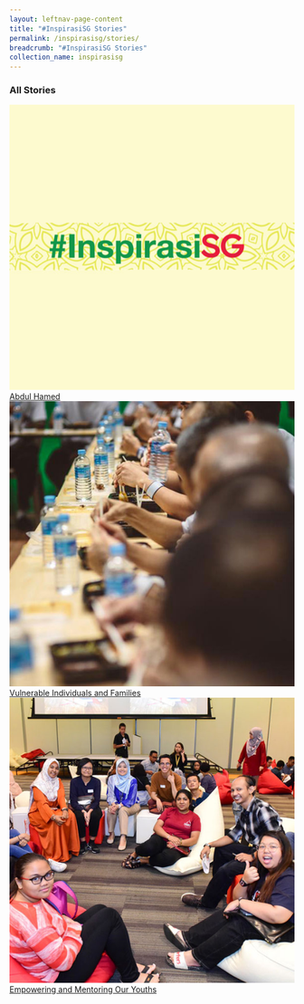 ```yaml
---
layout: leftnav-page-content
title: "#InspirasiSG Stories"
permalink: /inspirasisg/stories/
breadcrumb: "#InspirasiSG Stories"
collection_name: inspirasisg
---
```

### **All Stories**
<div class="focus-list row is-multiline">
<div class="focus col is-one-third-desktop is-one-third-tablet">
<a href="/inspirasisg/stories/abdul-hamed/" class="project-link no-pdf-icon">
  <img src="/images/inspirasisg-story-thumb.jpg" alt="Abdul-Hamed">Abdul Hamed
</a>
</div>

<div class="focus col is-one-third-desktop is-one-third-tablet">
<a href="/focus-areas/vulnerable-individuals-and-families/" class="project-link no-pdf-icon">
  <img src="/images/focus-area-vulnerable-thumb.jpg" alt="Vulnerable Individuals and Families">Vulnerable Individuals and Families
</a>
</div>

<div class="focus col is-one-third-desktop is-one-third-tablet">
<a href="/focus-areas/empowering-and-mentoring-our-youths/" class="project-link no-pdf-icon">
  <img src="/images/focus-area-empowering-thumb.jpg" alt="Empowering and Mentoring Our Youths">Empowering and Mentoring Our Youths
</a>
</div>
</div>
